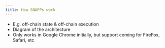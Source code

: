 ```yaml
---
title: How SNAPPs work
---
```


- E.g. off-chain state & off-chain execution
- Diagram of the architecture
- Only works in Google Chrome initially, but support coming for FireFox, Safari, etc

